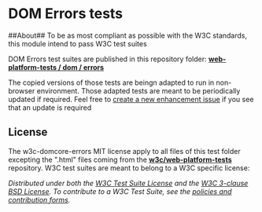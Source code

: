 # DOM Errors tests #

##About##
To be as most compliant as possible with the W3C standards, this module intend to pass W3C test suites

DOM Errors test suites are published in this repository folder:
<a href="https://github.com/w3c/web-platform-tests/tree/c2ca50cdc2625d0f27aefdf6fc91a8c9d4ca7abb/dom/errors">**web-platform-tests / dom / errors**</a>

The copied versions of those tests are beingn adapted to run in non-browser environment. Those adapted tests are meant to be periodically updated if required. Feel free to <a href="https://github.com/AMorgaut/w3c-domcore-errors/issues/new">create a new enhancement issue</a> if you see that an update is required

## License ##

The w3c-domcore-errors MIT license apply to all files of this test folder excepting the ".html" files coming from the <a href="https://github.com/w3c/web-platform-tests">**w3c/web-platform-tests**</a> repository.
W3C test suites <a hreaf="http://www.w3.org/Consortium/Legal/2008/04-testsuite-copyright.html">are meant to belong to a W3C specific license</a>:

*Distributed under both the <a href="http://www.w3.org/Consortium/Legal/2008/04-testsuite-license">W3C Test Suite License</a> and the <a href="http://www.w3.org/Consortium/Legal/2008/03-bsd-license">W3C 3-clause BSD License</a>. To contribute to a W3C Test Suite, see the <a href="http://www.w3.org/2004/10/27-testcases">policies and contribution forms</a>.*
